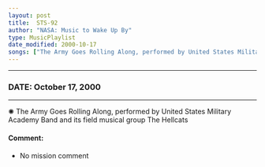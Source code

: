 ```yaml
---
layout: post
title:  STS-92
author: "NASA: Music to Wake Up By"
type: MusicPlaylist
date_modified: 2000-10-17
songs: ["The Army Goes Rolling Along, performed by United States Military Academy Band and its field musical group The Hellcats"]
---
```


----
### DATE: October 17, 2000
----
✺ The Army Goes Rolling Along, performed by United States Military Academy Band and its field musical group The Hellcats

#### Comment:
* No mission comment



<br/>
<center>
	<a target="_blank"
	   href="https://twitter.com/intent/tweet?hashtags=Space,NASA,Playlist,NASAWakeupCalls,SpaceProgram&text={{ page.author}}, '{{ page.songs.first }}' {{ page.title }}, {{ page.date | date: '%B %d, %Y' }}. {{ site.url }}{{ page.url }} @nasawakeupcalls">
	   <i class="fab fa-twitter" alt="Tweet this page" style="font-size: 1.3em;"></i>
	</a>
	&nbsp; 	<i class="fas fa-user-astronaut" style="font-size: 1.5em;"></i> &nbsp;
    <a type="amzn" search="'The Army Goes Rolling Along, performed by United States Military Academy Band and its field musical group The Hellcats'" category="popular music">
        <i class="fab fa-amazon" style="font-size: 1.3em;"></i>
    </a>
</center>

